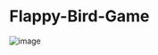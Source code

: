# Flappy-Bird-Game
![image](https://user-images.githubusercontent.com/62868878/100518734-71081d00-31b9-11eb-89a9-4b909b2d8c7d.png)
